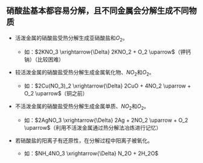 ## 硝酸盐基本都容易分解，且不同金属会分解生成不同物质

- 活泼金属的硝酸盐受热分解生成亚硝酸盐和$O_2$。  
	 - 如：$2KNO_3 \xrightarrow{\Delta} 2KNO_2 + O_2 \uparrow$（钾钙钠）（比较困难）

- 较活泼金属的硝酸盐受热分解生成金属氧化物、$NO_2$和$O_2$。  
	- 如：$2Cu(NO_3)_2 \xrightarrow{\Delta} 2CuO + 4NO_2 \uparrow + O_2 \uparrow$（铜之前）

- 不活泼金属的硝酸盐受热分解生成金属单质、$NO_2$和$O_2$。  
	- 如：$2AgNO_3 \xrightarrow{\Delta} 2Ag + 2NO_2 \uparrow + O_2 \uparrow$（利用不活泼金属通过热分解法冶炼进行记忆）

- 若硝酸盐的阳离子有还原性，在分解过程中阳离子被氧化。  
	- 如：$NH_4NO_3 \xrightarrow{\Delta} N_2O + 2H_2O$